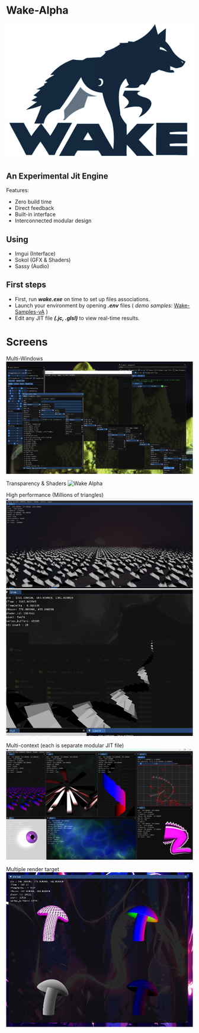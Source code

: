 # Wake-Alpha
![Wake Alpha](img/Wake-Alpha.png)

## An Experimental Jit Engine
Features:
- Zero build time
- Direct feedback
- Built-in interface
- Interconnected modular design

## Using
- Imgui (Interface)
- Sokol (GFX & Shaders)
- Sassy (Audio)

## First steps
- First, run **_wake.exe_** on time to set up files associations.
- Launch your environment by opening **_.env_** files ( _demo samples:_ [Wake-Samples-vA](https://github.com/Wake-Tools/Wake-Samples-vA) )
- Edit any JIT file **_(.jc, .glsl)_** to view real-time results.
  
# Screens

Multi-Windows
![Wake Alpha](img/screens/imgui.png)

Transparency & Shaders
![Wake Alpha](img/screens/Transparency.gif)

High performance (Millions of triangles)
![Wake Alpha](img/screens/tree.png)
![Wake Alpha](img/screens/Animate3D_2.gif)

Multi-context (each is separate modular JIT file)
![Wake Alpha](img/screens/modules.png)

Multiple render target
![Wake Alpha](img/screens/MTR.png)
